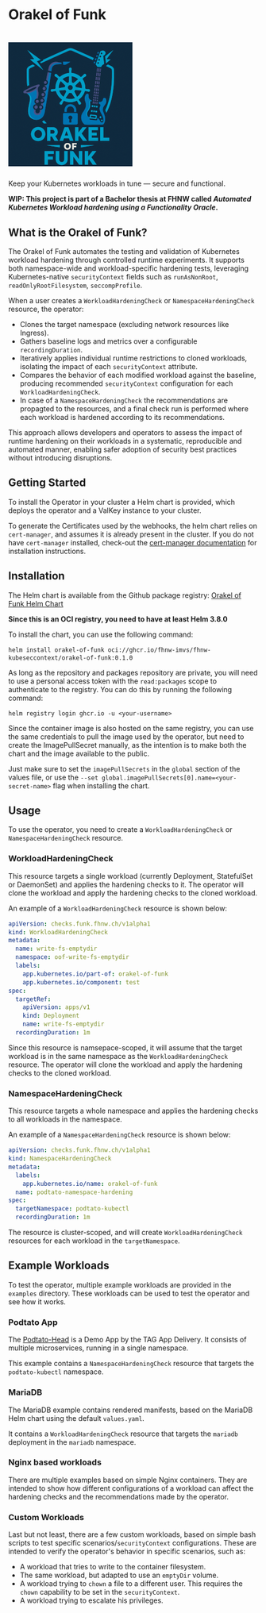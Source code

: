 # Orakel of Funk

<h1 align="left" style="border-bottom: none">
    <img alt="OrakelOfFunk" src="docs/images/orakel-of-funk-logo-small.png" width="250">
</h1>


Keep your Kubernetes workloads in tune — secure and functional.

**WIP: This project is part of a Bachelor thesis at FHNW called _Automated Kubernetes Workload hardening using a Functionality Oracle_.**

## What is the Orakel of Funk?

The Orakel of Funk automates the testing and validation of Kubernetes workload hardening through controlled runtime experiments. 
It supports both namespace-wide and workload-specific hardening tests, leveraging Kubernetes-native `securityContext` fields such as `runAsNonRoot`, `readOnlyRootFilesystem`, `seccompProfile`.

When a user creates a `WorkloadHardeningCheck` or `NamespaceHardeningCheck` resource, the operator:

- Clones the target namespace (excluding network resources like Ingress).
- Gathers baseline logs and metrics over a configurable `recordingDuration`.
- Iteratively applies individual runtime restrictions to cloned workloads, isolating the impact of each `securityContext` attribute.
- Compares the behavior of each modified workload against the baseline, producing recommended `securityContext` configuration for each `WorkloadHardeningCheck`.
- In case of a `NamespaceHardeningCheck` the recommendations are propagted to the resources, and a final check run is performed where each workload is hardened according to its recommendations.

This approach allows developers and operators to assess the impact of runtime hardening on their workloads in a systematic, reproducible and automated manner, enabling safer adoption of security best practices without introducing disruptions.

## Getting Started

To install the Operator in your cluster a Helm chart is provided, which deploys the operator and a ValKey instance to your cluster.

To generate the Certificates used by the webhooks, the helm chart relies on `cert-manager`, and assumes it is already present in the cluster. If you do not have `cert-manager` installed, check-out the [cert-manager documentation](https://cert-manager.io/docs/installation/) for installation instructions.

## Installation

The Helm chart is available from the Github package registry: [Orakel of Funk Helm Chart](https://github.com/fhnw-imvs/fhnw-kubeseccontext/pkgs/container/fhnw-kubeseccontext%2Forakel-of-funk)

**Since this is an OCI registry, you need to have at least Helm 3.8.0**

To install the chart, you can use the following command:
```
helm install orakel-of-funk oci://ghcr.io/fhnw-imvs/fhnw-kubeseccontext/orakel-of-funk:0.1.0
```

As long as the repository and packages repository are private, you will need to use a personal access token with the `read:packages` scope to authenticate to the registry. You can do this by running the following command:
```
helm registry login ghcr.io -u <your-username>
```

Since the container image is also hosted on the same registry, you can use the same credentials to pull the image used by the operator, but need to create the ImagePullSecret manually, as the intention is to make both the chart and the image available to the public.

Just make sure to set the `imagePullSecrets` in the `global` section of the values file, or use the `--set global.imagePullSecrets[0].name=<your-secret-name>` flag when installing the chart.

##  Usage

To use the operator, you need to create a `WorkloadHardeningCheck` or `NamespaceHardeningCheck` resource. 

### WorkloadHardeningCheck

This resource targets a single workload (currently Deployment, StatefulSet or DaemonSet) and applies the hardening checks to it. The operator will clone the workload and apply the hardening checks to the cloned workload.

An example of a `WorkloadHardeningCheck` resource is shown below:

```yaml
apiVersion: checks.funk.fhnw.ch/v1alpha1
kind: WorkloadHardeningCheck
metadata:
  name: write-fs-emptydir
  namespace: oof-write-fs-emptydir
  labels:
    app.kubernetes.io/part-of: orakel-of-funk
    app.kubernetes.io/component: test
spec:
  targetRef:
    apiVersion: apps/v1
    kind: Deployment
    name: write-fs-emptydir
  recordingDuration: 1m
```

Since this resource is namsepace-scoped, it will assume that the target workload is in the same namespace as the `WorkloadHardeningCheck` resource. The operator will clone the workload and apply the hardening checks to the cloned workload.


### NamespaceHardeningCheck

This resource targets a whole namespace and applies the hardening checks to all workloads in the namespace.

An example of a `NamespaceHardeningCheck` resource is shown below:

```yaml
apiVersion: checks.funk.fhnw.ch/v1alpha1
kind: NamespaceHardeningCheck
metadata:
  labels:
    app.kubernetes.io/name: orakel-of-funk
  name: podtato-namespace-hardening
spec:
  targetNamespace: podtato-kubectl
  recordingDuration: 1m
```

The resource is cluster-scoped, and will create `WorkloadHardeningCheck` resources for each workload in the `targetNamespace`.

## Example Workloads

To test the operator, multiple example workloads are provided in the `examples` directory. These workloads can be used to test the operator and see how it works.

### Podtato App

The [Podtato-Head](https://github.com/podtato-head/podtato-head) is a Demo App by the TAG App Delivery. It consists of multiple microservices, running in a single namespace.

This example contains a `NamespaceHardeningCheck` resource that targets the `podtato-kubectl` namespace.

### MariaDB

The MariaDB example contains rendered manifests, based on the MariaDB Helm chart using the default `values.yaml`.

It contains a `WorkloadHardeningCheck` resource that targets the `mariadb` deployment in the `mariadb` namespace.

### Nginx based workloads

There are multiple examples based on simple Nginx containers. They are intended to show how different configurations of a workload can affect the hardening checks and the recommendations made by the operator.

### Custom Workloads

Last but not least, there are a few custom workloads, based on simple bash scripts to test specific scenarios/`securityContext` configurations. These are intended to verify the operator's behavior in specific scenarios, such as:

- A workload that tries to write to the container filesystem.
- The same workload, but adapted to use an `emptyDir` volume.
- A workload trying to `chown` a file to a different user. This requires the `chown` capability to be set in the `securityContext`.
- A workload trying to escalate his privileges.


